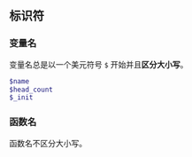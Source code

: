 ## 标识符

### 变量名

变量名总是以一个美元符号 `$` 开始并且**区分大小写**。

```php
$name
$head_count
$_init
```

### 函数名

函数名不区分大小写。

